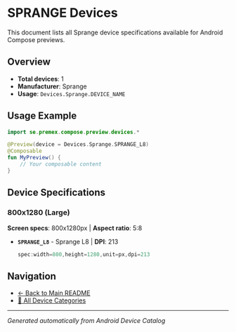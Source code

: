# SPRANGE Devices

This document lists all Sprange device specifications available for Android Compose previews.

## Overview

- **Total devices**: 1
- **Manufacturer**: Sprange
- **Usage**: `Devices.Sprange.DEVICE_NAME`

## Usage Example

```kotlin
import se.premex.compose.preview.devices.*

@Preview(device = Devices.Sprange.SPRANGE_L8)
@Composable
fun MyPreview() {
    // Your composable content
}
```

## Device Specifications

### 800x1280 (Large)

**Screen specs**: 800x1280px | **Aspect ratio**: 5:8

- **`SPRANGE_L8`** - Sprange L8 | **DPI**: 213
  ```kotlin
  spec:width=800,height=1280,unit=px,dpi=213
  ```

## Navigation

- [← Back to Main README](../../README.md)
- [📱 All Device Categories](../README.md)

---
*Generated automatically from Android Device Catalog*
